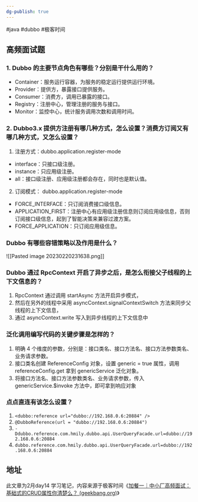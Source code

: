 ```yaml
---
dg-publish: true
---
```


#java #dubbo #极客时间 

## 高频面试题
### 1. Dubbo 的主要节点角色有哪些？分别是干什么用的？
- Container：服务运行容器，为服务的稳定运行提供运行环境。
- Provider：提供方，暴露接口提供服务。
- Consumer：消费方，调用已暴露的接口。
- Registry：注册中心，管理注册的服务与接口。
- Monitor：监控中心，统计服务调用次数和调用时间。

### 2. Dubbo3.x 提供方注册有哪几种方式，怎么设置？消费方订阅又有哪几种方式，又怎么设置？

1. 注册方式：dubbo.application.register-mode

- interface：只接口级注册。
- instance：只应用级注册。
- all：接口级注册、应用级注册都会存在，同时也是默认值。

2. 订阅模式： dubbo.application.register-mode

- FORCE_INTERFACE：只订阅消费接口级信息。
- APPLICATION_FIRST：注册中心有应用级注册信息则订阅应用级信息，否则订阅接口级信息，起到了智能决策来兼容过渡方案。
- FORCE_APPLICATION：只订阅应用级信息。

### Dubbo 有哪些容错策略以及作用是什么？

![[Pasted image 20230220231638.png]]

### Dubbo 通过 RpcContext 开启了异步之后，是怎么衔接父子线程的上下文信息的？
1. RpcContext 通过调用 startAsync 方法开启异步模式，
2. 然后在另外的线程中采用  asyncContext.signalContextSwitch 方法来同步父线程的上下文信息，
3. 通过 asyncContext.write 写入到异步线程的上下文信息中

### 泛化调用编写代码的关键步骤是怎样的？

1. 明确 4 个维度的参数，分别是：接口类名、接口方法名、接口方法参数类名、业务请求参数。
2. 接口类名创建 ReferenceConfig 对象，设置 generic = true 属性，调用 referenceConfig.get 拿到 genericService 泛化对象。
3. 将接口方法名、接口方法参数类名、业务请求参数，传入 genericService.$invoke 方法中，即可拿到响应对象

### 点点直连有该怎么设置？

1. `<dubbo:reference url="dubbo://192.168.0.6:20884" />`
2. `@DubboReference(url = "dubbo://192.168.0.6:20884")`
3. `-Ddubbo.reference.com.hmily.dubbo.api.UserQueryFacade.url=dubbo://192.168.0.6:20884`
4. `dubbo.reference.com.hmily.dubbo.api.UserQueryFacade.url=dubbo://192.168.0.6:20884`

## 地址

此文章为2月day14 学习笔记，内容来源于极客时间《[加餐一｜中小厂高频面试：基础式的CRUD属性你清楚么？ (geekbang.org)](https://time.geekbang.org/column/article/625413)》